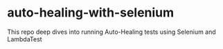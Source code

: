 # auto-healing-with-selenium
This repo deep dives into running Auto-Healing tests using Selenium and LambdaTest
